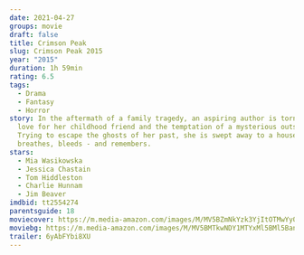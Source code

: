 ```yaml
---
date: 2021-04-27
groups: movie
draft: false
title: Crimson Peak
slug: Crimson Peak 2015
year: "2015"
duration: 1h 59min
rating: 6.5
tags:
  - Drama
  - Fantasy
  - Horror
story: In the aftermath of a family tragedy, an aspiring author is torn between
  love for her childhood friend and the temptation of a mysterious outsider.
  Trying to escape the ghosts of her past, she is swept away to a house that
  breathes, bleeds - and remembers.
stars:
  - Mia Wasikowska
  - Jessica Chastain
  - Tom Hiddleston
  - Charlie Hunnam
  - Jim Beaver
imdbid: tt2554274
parentsguide: 18
moviecover: https://m.media-amazon.com/images/M/MV5BZmNkYzk3YjItOTMwYy00ZWViLWIxMTUtZDJiZmY0ZWExYjVmXkEyXkFqcGdeQXVyMTQxNzMzNDI@._V1_FMjpg_UX947_.jpg
moviebg: https://m.media-amazon.com/images/M/MV5BMTkwNDY1MTYxMl5BMl5BanBnXkFtZTgwODExNDI5NjE@._V1_FMjpg_UX1280_.jpg
trailer: 6yAbFYbi8XU
---
```

